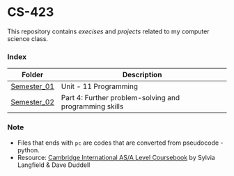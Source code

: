 # CS-423
This repository contains *execises* and *projects* related to my computer science class.

### Index 
| Folder | Description |
| ----------- | ----------- |
| [Semester_01](https://github.com/yusei07/CS-423/tree/main/semester_01) | Unit - 11 Programming |
| [Semester_02](https://github.com/yusei07/CS-423/tree/main/semester_02) | Part 4: Further problem-solving and programming skills | Chapter 23: Algorithms |

### Note
* Files that ends with `pc` are codes that are converted from pseudocode - python.
* Resource: [Cambridge International AS/A Level Coursebook](https://www.cambridgeinternational.org/programmes-and-qualifications/cambridge-international-as-and-a-level-computer-science-9618/published-resources/) by Sylvia Langfield & Dave Duddell
